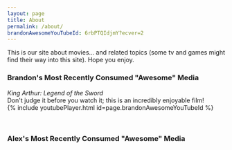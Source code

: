 ```yaml
---
layout: page
title: About
permalink: /about/
brandonAwesomeYouTubeId: 6rbPTQIdjmY?ecver=2
---
```


This is our site about movies... and related topics (some tv and games might find
their way into this site). Hope you enjoy.

### Brandon's Most Recently Consumed "Awesome" Media
_King Arthur: Legend of the Sword_  
Don't judge it before you watch it; this is an incredibly enjoyable film!  
{% include youtubePlayer.html id=page.brandonAwesomeYouTubeId %}

<br>

### Alex's Most Recently Consumed "Awesome" Media
